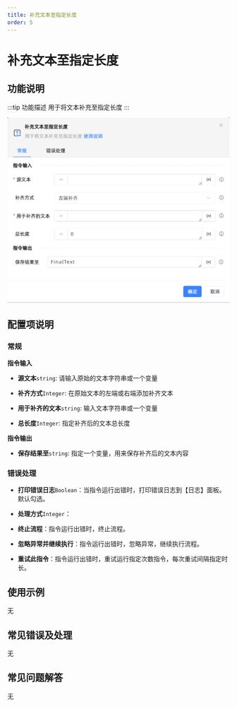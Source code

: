 ```yaml
---
title: 补充文本至指定长度
order: 5
---
```


# 补充文本至指定长度

## 功能说明

:::tip 功能描述
用于将文本补充至指定长度
:::

![补充文本至指定长度](../../../assets/补充文本至指定长度_command.png)

## 配置项说明

### 常规

**指令输入**

- **源文本**`string`: 请输入原始的文本字符串或一个变量

- **补齐方式**`Integer`: 在原始文本的左端或右端添加补齐文本

- **用于补齐的文本**`string`: 输入文本字符串或一个变量

- **总长度**`Integer`: 指定补齐后的文本总长度


**指令输出**

- **保存结果至**`string`: 指定一个变量，用来保存补齐后的文本内容

### 错误处理

- **打印错误日志**`Boolean`：当指令运行出错时，打印错误日志到【日志】面板。默认勾选。

- **处理方式**`Integer`：

 - **终止流程**：指令运行出错时，终止流程。

 - **忽略异常并继续执行**：指令运行出错时，忽略异常，继续执行流程。

 - **重试此指令**：指令运行出错时，重试运行指定次数指令，每次重试间隔指定时长。

## 使用示例
无

## 常见错误及处理

无

## 常见问题解答

无

